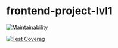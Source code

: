 # frontend-project-lvl1
[![Maintainability](https://codeclimate.com/github/codeclimate/codeclimate/maintainability)](https://api.codeclimate.com/v1/badges/a99a88d28ad37a79dbf6/maintainability")

[![Test Coverag](https://codeclimate.com/github/codeclimate/codeclimate/test_coverage)](https://api.codeclimate.com/v1/badges/a99a88d28ad37a79dbf6/test_coverage)
